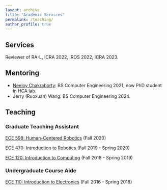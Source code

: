 ```yaml
---
layout: archive
title: "Academic Services"
permalink: /teaching/
author_profile: true
---
```

## Services
Reviewer of RA-L, ICRA 2022, IROS 2022, ICRA 2023.  

## Mentoring

- [Neeloy Chakraborty](https://theneeloy.github.io/): BS Computer Engineering 2021, now PhD student in HCA lab.   
- Jerry (Ruoxuan) Wang: BS Computer Engineering 2024.         

## Teaching
### Graduate Teaching Assistant
[ECE 598: Human-Centered Robotics](https://publish.illinois.edu/ece598-hcr/) (Fall 2020)

[ECE 470: Introduction to Robotics](https://publish.illinois.edu/ece470-intro-robotics/) (Fall 2019 - Spring 2020)

[ECE 120: Introduction to Computing](https://wiki.illinois.edu//wiki/display/ece120/Home) (Fall 2018 - Spring 2019)

### Undergraduate Course Aide
[ECE 110: Introduction to Electronics](https://courses.engr.illinois.edu/ece110/) (Fall 2016 - Spring 2018)


